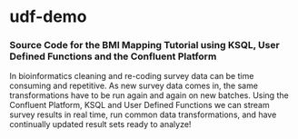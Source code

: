 # udf-demo
### Source Code for the BMI Mapping Tutorial using KSQL, User Defined Functions and the Confluent Platform
In bioinformatics cleaning and re-coding survey data can be time consuming and repetitive.  As new survey data comes in, the same transformations have to be run again and again on new batches.  Using the Confluent Platform, KSQL and User Defined Functions we can stream survey results in real time, run common data transformations, and have continually updated result sets ready to analyze! 

